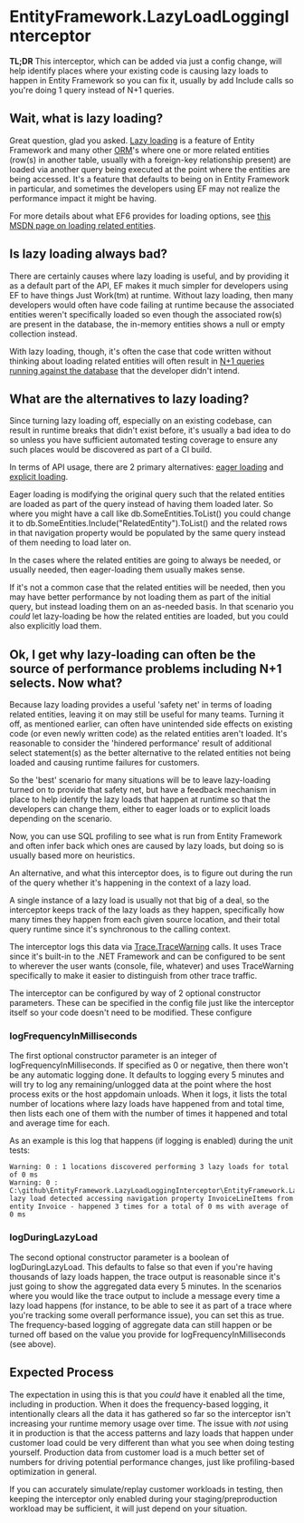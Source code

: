 # EntityFramework.LazyLoadLoggingInterceptor

**TL;DR** This interceptor, which can be added via just a config change, will help identify places where your existing code is causing lazy loads to happen in Entity Framework so you can fix it, usually by add Include calls so you're doing 1 query instead of N+1 queries.

## Wait, what is lazy loading?

Great question, glad you asked.  [Lazy loading](https://en.wikipedia.org/wiki/Lazy_loading) is a feature of Entity Framework and many other [ORM](https://en.wikipedia.org/wiki/Object-relational_mapping)'s where one or more related entities (row(s) in another table, usually with a foreign-key relationship present) are loaded via another query being executed at the point where the entities are being accessed. It's a feature that defaults to being on in Entity Framework in particular, and sometimes the developers using EF may not realize the performance impact it might be having.

For more details about what EF6 provides for loading options, see [this MSDN page on loading related entities](https://msdn.microsoft.com/en-us/library/jj574232(v=vs.113).aspx).

## Is lazy loading always bad?

There are certainly causes where lazy loading is useful, and by providing it as a default part of the API, EF makes it much simpler for developers using EF to have things Just Work(tm) at runtime.  Without lazy loading, then many developers would often have code failing at runtime because the associated entities weren't specifically loaded so even though the associated row(s) are present in the database, the in-memory entities shows a null or empty collection instead.

With lazy loading, though, it's often the case that code written without thinking about loading related entities will often result in [N+1 queries running against the database](http://stackoverflow.com/a/97253/215534) that the developer didn't intend.

## What are the alternatives to lazy loading?

Since turning lazy loading off, especially on an existing codebase, can result in runtime breaks that didn't exist before, it's usually a bad idea to do so unless you have sufficient automated testing coverage to ensure any such places would be discovered as part of a CI build.

In terms of API usage, there are 2 primary alternatives: [eager loading](https://msdn.microsoft.com/en-us/library/jj574232(v=vs.113).aspx#Anchor_0) and [explicit loading](https://msdn.microsoft.com/en-us/library/jj574232(v=vs.113).aspx#Anchor_2).

Eager loading is modifying the original query such that the related entities are loaded as part of the query instead of having them loaded later.  So where you might have a call like db.SomeEntities.ToList() you could change it to db.SomeEntities.Include("RelatedEntity").ToList() and the related rows in that navigation property would be populated by the same query instead of them needing to load later on.

In the cases where the related entities are going to always be needed, or usually needed, then eager-loading them usually makes sense.

If it's not a common case that the related entities will be needed, then you may have better performance by not loading them as part of the initial query, but instead loading them on an as-needed basis.  In that scenario you *could* let lazy-loading be how the related entities are loaded, but you could also explicitly load them.

## Ok, I get why lazy-loading can often be the source of performance problems including N+1 selects.  Now what?

Because lazy loading provides a useful 'safety net' in terms of loading related entities, leaving it on may still be useful for many teams.  Turning it off, as mentioned earlier, can often have unintended side effects on existing code (or even newly written code) as the related entities aren't loaded.  It's reasonable to consider the 'hindered performance' result of additional select statement(s) as the better alternative to the related entities not being loaded and causing runtime failures for customers.

So the 'best' scenario for many situations will be to leave lazy-loading turned on to provide that safety net, but have a feedback mechanism in place to help identify the lazy loads that happen at runtime so that the developers can change them, either to eager loads or to explicit loads depending on the scenario.

Now, you can use SQL profiling to see what is run from Entity Framework and often infer back which ones are caused by lazy loads, but doing so is usually based more on heuristics.  

An alternative, and what this interceptor does, is to figure out during the run of the query whether it's happening in the context of a lazy load.

A single instance of a lazy load is usually not that big of a deal, so the interceptor keeps track of the lazy loads as they happen, specifically how many times they happen from each given source location, and their total query runtime since it's synchronous to the calling context.

The interceptor logs this data via [Trace.TraceWarning](https://msdn.microsoft.com/en-us/library/system.diagnostics.trace.tracewarning(v=vs.110).aspx) calls.  It uses Trace since it's built-in to the .NET Framework and can be configured to be sent to wherever the user wants (console, file, whatever) and uses TraceWarning specifically to make it easier to distinguish from other trace traffic.

The interceptor can be configured by way of 2 optional constructor parameters.  These can be specified in the config file just like the interceptor itself so your code doesn't need to be modified.  These configure 

### logFrequencyInMilliseconds

The first optional constructor parameter is an integer of logFrequencyInMilliseconds.  If specified as 0 or negative, then there won't be any automatic logging done.  It defaults to logging every 5 minutes and will try to log any remaining/unlogged data at the point where the host process exits or the host appdomain unloads.  When it logs, it lists the total number of locations where lazy loads have happened from and total time, then lists each one of them with the number of times it happened and total and average time for each.

As an example is this log that happens (if logging is enabled) during the unit tests:

```
Warning: 0 : 1 locations discovered performing 3 lazy loads for total of 0 ms
Warning: 0 : C:\github\EntityFramework.LazyLoadLoggingInterceptor\EntityFramework.LazyLoadLoggingInterceptor.Tests\LazyLoadLoggingInterceptorTests.cs(177,49): lazy load detected accessing navigation property InvoiceLineItems from entity Invoice - happened 3 times for a total of 0 ms with average of 0 ms
```

### logDuringLazyLoad

The second optional constructor parameter is a boolean of logDuringLazyLoad.  This defaults to false so that even if you're having thousands of lazy loads happen, the trace output is reasonable since it's just going to show the aggregated data every 5 minutes.  In the scenarios where you would like the trace output to include a message every time a lazy load happens (for instance, to be able to see it as part of a trace where you're tracking some overall performance issue), you can set this as true.  The frequency-based logging of aggregate data can still happen or be turned off based on the value you provide for logFrequencyInMilliseconds (see above).

## Expected Process

The expectation in using this is that you *could* have it enabled all the time, including in production. When it does the frequency-based logging, it intentionally clears all the data it has gathered so far so the interceptor isn't increasing your runtime memory usage over time.  The issue with *not* using it in production is that the access patterns and lazy loads that happen under customer load could be very different than what you see when doing testing yourself.  Production data from customer load is a much better set of numbers for driving potential performance changes, just like profiling-based optimization in general.

If you can accurately simulate/replay customer workloads in testing, then keeping the interceptor only enabled during your staging/preproduction workload may be sufficient, it will just depend on your situation.